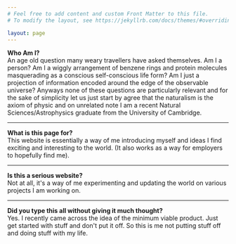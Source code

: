 ```yaml
---
# Feel free to add content and custom Front Matter to this file.
# To modify the layout, see https://jekyllrb.com/docs/themes/#overriding-theme-defaults

layout: page
---
```


**Who Am I?** <br/>
An age old question many weary travellers have asked themselves. Am I a person? Am I a wiggly arrangement of benzene rings and protein molecules masquerading as a conscious self-conscious life form? Am I just a projection of information encoded around the edge of the observable universe? Anyways none of these questions are particularly relevant and for the sake of simplicity let us just start by agree that the naturalism is the axiom of physic and on unrelated note I am a recent Natural Sciences/Astrophysics graduate from the University of Cambridge.

------

**What is this page for?** <br>
This website is essentially a way of me introducing myself and ideas I find exciting and interesting to the world. (It also works as a way for employers to hopefully find me).

------

**Is this a serious website?** <br/>
Not at all, it's a way of me experimenting and updating the world on various projects I am working on.

------

**Did you type this all without giving it much thought?** <br/>
Yes. I recently came across the idea of the minimum viable product. Just get started with stuff and don't put it off. So this is me not putting stuff off and doing stuff with my life.

